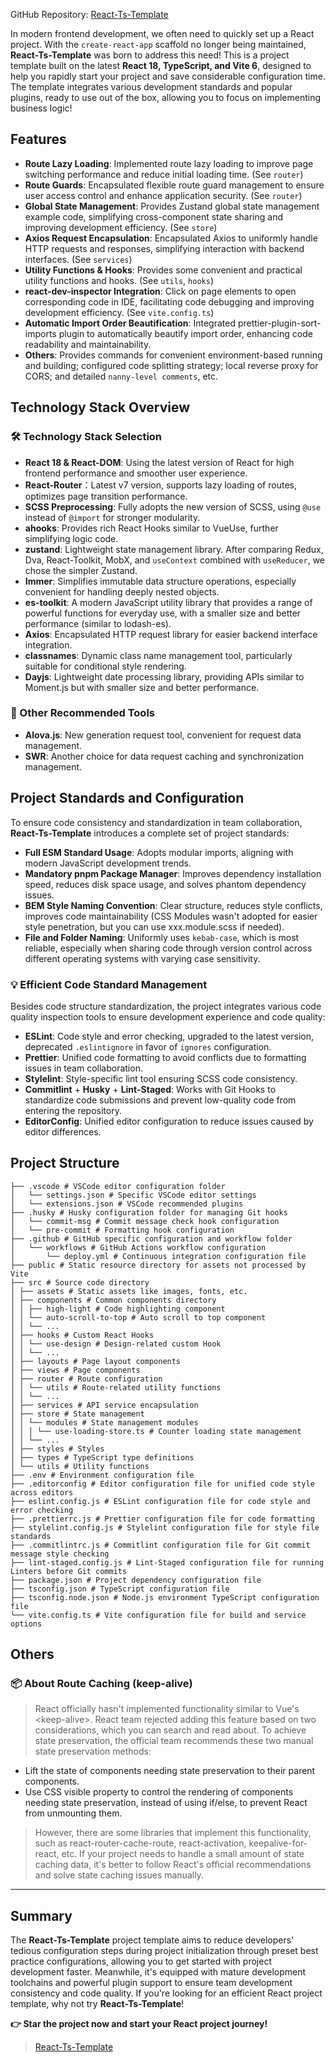 GitHub Repository: [React-Ts-Template](https://github.com/huangmingfu/react-ts-template)

In modern frontend development, we often need to quickly set up a React project. With the `create-react-app` scaffold no longer being maintained, **React-Ts-Template** was born to address this need! This is a project template built on the latest **React 18, TypeScript, and Vite 6**, designed to help you rapidly start your project and save considerable configuration time. The template integrates various development standards and popular plugins, ready to use out of the box, allowing you to focus on implementing business logic!

## Features

- **Route Lazy Loading**: Implemented route lazy loading to improve page switching performance and reduce initial loading time. (See `router`)
- **Route Guards**: Encapsulated flexible route guard management to ensure user access control and enhance application security. (See `router`)
- **Global State Management**: Provides Zustand global state management example code, simplifying cross-component state sharing and improving development efficiency. (See `store`)
- **Axios Request Encapsulation**: Encapsulated Axios to uniformly handle HTTP requests and responses, simplifying interaction with backend interfaces. (See `services`)
- **Utility Functions & Hooks**: Provides some convenient and practical utility functions and hooks. (See `utils`, `hooks`)
- **react-dev-inspector Integration**: Click on page elements to open corresponding code in IDE, facilitating code debugging and improving development efficiency. (See `vite.config.ts`)
- **Automatic Import Order Beautification**: Integrated prettier-plugin-sort-imports plugin to automatically beautify import order, enhancing code readability and maintainability.
- **Others**: Provides commands for convenient environment-based running and building; configured code splitting strategy; local reverse proxy for CORS; and detailed `nanny-level comments`, etc.

## Technology Stack Overview

### 🛠 Technology Stack Selection

- **React 18 & React-DOM**: Using the latest version of React for high frontend performance and smoother user experience.
- **React-Router**：Latest v7 version, supports lazy loading of routes, optimizes page transition performance.
- **SCSS Preprocessing**: Fully adopts the new version of SCSS, using `@use` instead of `@import` for stronger modularity.
- **ahooks**: Provides rich React Hooks similar to VueUse, further simplifying logic code.
- **zustand**: Lightweight state management library. After comparing Redux, Dva, React-Toolkit, MobX, and `useContext` combined with `useReducer`, we chose the simpler Zustand.
- **Immer**: Simplifies immutable data structure operations, especially convenient for handling deeply nested objects.
- **es-toolkit**: A modern JavaScript utility library that provides a range of powerful functions for everyday use, with a smaller size and better performance (similar to lodash-es).
- **Axios**: Encapsulated HTTP request library for easier backend interface integration.
- **classnames**: Dynamic class name management tool, particularly suitable for conditional style rendering.
- **Dayjs**: Lightweight date processing library, providing APIs similar to Moment.js but with smaller size and better performance.

### 🔧 Other Recommended Tools

- **Alova.js**: New generation request tool, convenient for request data management.
- **SWR**: Another choice for data request caching and synchronization management.

## Project Standards and Configuration

To ensure code consistency and standardization in team collaboration, **React-Ts-Template** introduces a complete set of project standards:

- **Full ESM Standard Usage**: Adopts modular imports, aligning with modern JavaScript development trends.
- **Mandatory pnpm Package Manager**: Improves dependency installation speed, reduces disk space usage, and solves phantom dependency issues.
- **BEM Style Naming Convention**: Clear structure, reduces style conflicts, improves code maintainability (CSS Modules wasn't adopted for easier style penetration, but you can use xxx.module.scss if needed).
- **File and Folder Naming**: Uniformly uses `kebab-case`, which is most reliable, especially when sharing code through version control across different operating systems with varying case sensitivity.

### 💡 Efficient Code Standard Management

Besides code structure standardization, the project integrates various code quality inspection tools to ensure development experience and code quality:

- **ESLint**: Code style and error checking, upgraded to the latest version, deprecated `.eslintignore` in favor of `ignores` configuration.
- **Prettier**: Unified code formatting to avoid conflicts due to formatting issues in team collaboration.
- **Stylelint**: Style-specific lint tool ensuring SCSS code consistency.
- **Commitlint** + **Husky** + **Lint-Staged**: Works with Git Hooks to standardize code submissions and prevent low-quality code from entering the repository.
- **EditorConfig**: Unified editor configuration to reduce issues caused by editor differences.

## Project Structure

```tree
├── .vscode # VSCode editor configuration folder
│   └── settings.json # Specific VSCode editor settings
│   └── extensions.json # VSCode recommended plugins
├── .husky # Husky configuration folder for managing Git hooks
│   └── commit-msg # Commit message check hook configuration
│   └── pre-commit # Formatting hook configuration
├── .github # GitHub specific configuration and workflow folder
│   └── workflows # GitHub Actions workflow configuration
│       └── deploy.yml # Continuous integration configuration file
├── public # Static resource directory for assets not processed by Vite
├── src # Source code directory
│ ├── assets # Static assets like images, fonts, etc.
│ ├── components # Common components directory
│ │ ├── high-light # Code highlighting component
│ │ └── auto-scroll-to-top # Auto scroll to top component
│ │ └── ...
│ ├── hooks # Custom React Hooks
│ │ └── use-design # Design-related custom Hook
│ │ └── ...
│ ├── layouts # Page layout components
│ ├── views # Page components
│ ├── router # Route configuration
│ │ └── utils # Route-related utility functions
│ │ └── ...
│ ├── services # API service encapsulation
│ ├── store # State management
│ │ └── modules # State management modules
│ │ │ └── use-loading-store.ts # Counter loading state management
│ │ └── ...
│ ├── styles # Styles
│ ├── types # TypeScript type definitions
│ └── utils # Utility functions
├── .env # Environment configuration file
├── .editorconfig # Editor configuration file for unified code style across editors
├── eslint.config.js # ESLint configuration file for code style and error checking
├── .prettierrc.js # Prettier configuration file for code formatting
├── stylelint.config.js # Stylelint configuration file for style file standards
├── .commitlintrc.js # Commitlint configuration file for Git commit message style checking
├── lint-staged.config.js # Lint-Staged configuration file for running Linters before Git commits
├── package.json # Project dependency configuration file
├── tsconfig.json # TypeScript configuration file
├── tsconfig.node.json # Node.js environment TypeScript configuration file
└── vite.config.ts # Vite configuration file for build and service options
```

## Others

### 📦 About Route Caching (keep-alive)

> React officially hasn't implemented functionality similar to Vue's \<keep-alive\>. React team rejected adding this feature based on two considerations, which you can search and read about. To achieve state preservation, the official team recommends these two manual state preservation methods:

- Lift the state of components needing state preservation to their parent components.
- Use CSS visible property to control the rendering of components needing state preservation, instead of using if/else, to prevent React from unmounting them.

> However, there are some libraries that implement this functionality, such as react-router-cache-route, react-activation, keepalive-for-react, etc. If your project needs to handle a small amount of state caching data, it's better to follow React's official recommendations and solve state caching issues manually.

---

## Summary

The **React-Ts-Template** project template aims to reduce developers' tedious configuration steps during project initialization through preset best practice configurations, allowing you to get started with project development faster. Meanwhile, it's equipped with mature development toolchains and powerful plugin support to ensure team development consistency and code quality. If you're looking for an efficient React project template, why not try **React-Ts-Template**!

**👉 Star the project now and start your React project journey!**

> [React-Ts-Template](https://github.com/huangmingfu/react-ts-template)
